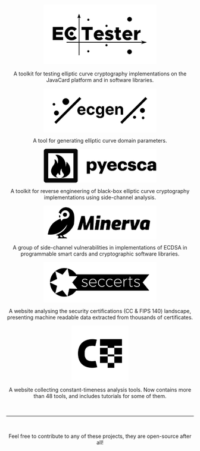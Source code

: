 <a href="https://github.com/crocs-muni/ECTester">
  <p align="center">
    <img src="https://raw.githubusercontent.com/J08nY/J08nY/master/ectester.png" alt="ECTester" width="60%"/>
  </p>
</a>

<p align="center">A toolkit for testing elliptic curve cryptography implementations on the JavaCard platform and in software libraries.</p>

<a href="https://github.com/J08nY/ecgen" align="center">
  <p align="center">
    <img src="https://raw.githubusercontent.com/J08nY/J08nY/master/ecgen.png" alt="ecgen" width="60%" align="center"/>
  </p>
</a>

<p align="center">A tool for generating elliptic curve domain parameters.</p>

<a href="https://github.com/J08nY/pyecsca" align="center">
  <p align="center">
    <img src="https://raw.githubusercontent.com/J08nY/J08nY/master/pyecsca.png" alt="pyecsca" width="60%" align="center"/>
  </p>
</a>

<p align="center">A toolkit for reverse engineering of black-box elliptic curve cryptography implementations using side-channel analysis.</p>

<a href="https://github.com/crocs-muni/minerva" align="center">
  <p align="center">
    <img src="https://raw.githubusercontent.com/J08nY/J08nY/master/minerva.png" alt="minerva" width="60%" align="center"/>
  </p>
</a>

<p align="center">A group of side-channel vulnerabilities in implementations of ECDSA in programmable smart cards and cryptographic software libraries.</p>

<a href="https://github.com/crocs-muni/sec-certs" align="center">
  <p align="center">
    <img src="https://raw.githubusercontent.com/J08nY/J08nY/master/seccerts.png" alt="seccerts" width="60%" align="center"/>
  </p>
</a>

<p align="center">A website analysing the security certifications (CC & FIPS 140) landscape, presenting machine readable data extracted from thousands of certificates.</p>

<a href="https://crocs-muni.github.io/ct-tools/" align="center">
  <p align="center">
    <img src="https://raw.githubusercontent.com/J08nY/J08nY/master/ct-tools.png" alt="ct-tools" width="30%" align="center"/>
  </p>
</a>

<p align="center">A website collecting constant-timeness analysis tools. Now contains more than 48 tools, and includes tutorials for some of them.</p>

<br/>
<hr/>
<br/>
<p align="center">Feel free to contribute to any of these projects, they are open-source after all!</p>

<!--
**J08nY/J08nY** is a ✨ _special_ ✨ repository because its `README.md` (this file) appears on your GitHub profile.

Here are some ideas to get you started:

- 🔭 I’m currently working on ...
- 🌱 I’m currently learning ...
- 👯 I’m looking to collaborate on ...
- 🤔 I’m looking for help with ...
- 💬 Ask me about ...
- 📫 How to reach me: ...
- 😄 Pronouns: ...
- ⚡ Fun fact: ...
-->
